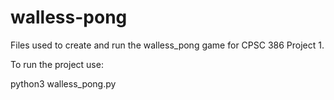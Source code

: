 # walless-pong
Files used to create and run the walless_pong game for CPSC 386 Project 1.

To run the project use:

python3 walless_pong.py
